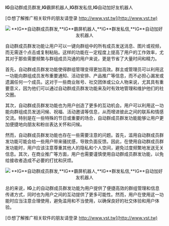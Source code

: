 **IG**自动群成员群发,**IG**霸屏机器人,**IG**群发私信,**IG**自动加好友机器人

[😍想了解推广相关软件的朋友请登录 http://www.vst.tw](http://www.vst.tw)

 <center><img src="https://vst.tw/MP4/tuiguang/png/6.png" alt="**IG**自动群成员群发,**IG**霸屏机器人,**IG**群发私信,**IG**自动加好友机器人"></center>

自动群成员群发功能让用户可以一键向群组中的所有成员发送消息、图片或视频，而无需逐个点击或复制粘贴。这样的功能在一定程度上提高了用户的工作效率，尤其对于那些需要频繁与群组成员沟通的用户来说，更是节省了大量时间和精力。

首先，自动群成员群发功能使得群组管理变得更加高效。群主或管理员可以利用这一功能向群组成员发布重要通知、活动安排、产品推广等信息，而不必担心漏发或遗漏任何一个成员。这对于一些商业账号、社交团体或公众人物来说，尤其具有重要意义，因为他们可以通过自动群成员群发功能来及时有效地管理和维护他们的社交圈。

其次，自动群成员群发功能也为用户创造了更多的互动机会。用户可以利用这一功能向群组成员发送问候、祝福、活动邀请等信息，从而增进彼此之间的联系和情感交流。特别是在一些特殊的节日或重要的场合，自动群成员群发功能能够让用户更加便捷地向朋友和粉丝表达关怀和问候。

然而，自动群成员群发功能也存在一些需要注意的问题。首先，滥用自动群成员群发功能可能会给一些用户带来骚扰感，导致负面反馈。因此，在使用自动群成员群发功能时，用户应该注意尊重其他人的隐私和个人空间，避免过度频繁地发送无关信息。其次，在商业推广等方面，用户也需要谨慎使用自动群成员群发功能，以免给接收者造成不必要的打扰和厌烦。

 <center><img src="https://vst.tw/MP4/tuiguang/png/8.png" alt="**IG**自动群成员群发,**IG**霸屏机器人,**IG**群发私信,**IG**自动加好友机器人"></center>

总的来说，**IG**上的自动群成员群发功能为用户提供了便捷高效的群组管理和信息传递方式，同时也为用户之间的互动提供了更多可能性。然而，用户在使用这一功能时应当注意合理使用，避免滥用和不当使用，以确保良好的社交体验和用户体验。

[😍想了解推广相关软件的朋友请登录 http://www.vst.tw](http://www.vst.tw)



